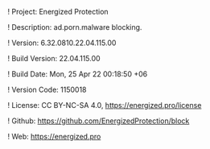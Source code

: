 ! Project: Energized Protection

! Description: ad.porn.malware blocking.

! Version: 6.32.0810.22.04.115.00

! Build Version: 22.04.115.00

! Build Date: Mon, 25 Apr 22 00:18:50 +06

! Version Code: 1150018

! License: CC BY-NC-SA 4.0, https://energized.pro/license

! Github: https://github.com/EnergizedProtection/block

! Web: https://energized.pro
